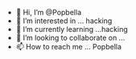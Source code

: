 - 👋 Hi, I’m @Popbella
- 👀 I’m interested in ... hacking 
- 🌱 I’m currently learning ...hacking
- 💞️ I’m looking to collaborate on ...
- 📫 How to reach me ... Popbella 

<!---
Popbella/Popbella is a ✨ special ✨ repository because its `README.md` (this file) appears on your GitHub profile.
You can click the Preview link to take a look at your changes.
--->
